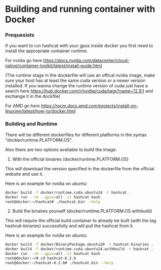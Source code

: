 # Building and running container with Docker


### Prequesists ###

If you want to run hashcat with your gpus inside docker you first need to install the appropriate container runtime.

For nvidia go here https://docs.nvidia.com/datacenter/cloud-native/container-toolkit/latest/install-guide.html

(The runtime stage in the dockerfile will use an offical nvidia image, make sure your host has at least the same cuda version or a newer version installed. If you wanna change the runtime version of cuda just have a search here https://hub.docker.com/r/nvidia/cuda/tags?name=12.9.1 and exchange it in the dockfile)

For AMD go here https://rocm.docs.amd.com/projects/install-on-linux/en/latest/how-to/docker.html


### Building and Runtime ###

There will be different dockerfiles for different platforms in the syntax "docker/runtime.PLATFORM.OS".

Also there are two options available to build the image:

1. With the official binaires (docker/runtime.PLATFORM.OS)

This will download the version specified in the dockerfile from the official website and use it.

Here is an example for nvidia on ubuntu:

```bash
docker build -f docker/runtime.cuda.ubuntu24 -t hashcat .
docker run --rm --gpus=all -it hashcat bash
root@docker:~/hashcat# ./hashcat.bin --help
```

   
2. Build the binaires yourself (docker/runtime.PLATFORM.OS.withbuild)

This will require the official build container to already be built (with the tag hashcat-binaries) successfully and will pull the hashcat from it.

Here is an example for nvidia on ubuntu:

```bash
docker build -f docker/BinaryPackage.ubuntu20 -t hashcat-binaries .
docker build -f docker/runtime.cuda.ubuntu24.withbuild -t hashcat .
docker run --rm --gpus=all -it hashcat bash
root@docker:~/# cd hashcat-6.2.6
root@docker:~/hashcat-6.2.6# ./hashcat.bin --help
```


